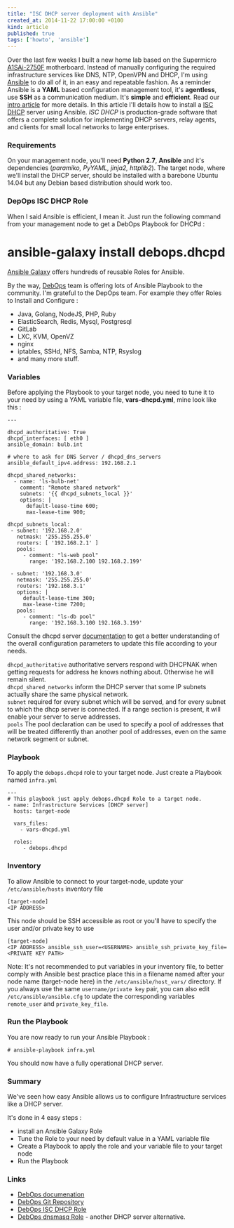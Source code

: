 ```yaml
---
title: "ISC DHCP server deployment with Ansible"
created_at: 2014-11-22 17:00:00 +0100
kind: article
published: true
tags: ['howto', 'ansible']
---
```


Over the last few weeks I built a new home lab based on the Supermicro [A1SAi-2750F](http://www.supermicro.com/products/motherboard/Atom/X10/A1SAi-2750F.cfm) motherboard. Instead of manually configuring the required infrastructure services like DNS, NTP, OpenVPN and DHCP, I'm using [Ansible](https://www.ansible.com) to do all of it, in an easy and repeatable fashion. As a reminder Ansible is a **YAML** based configuration management tool, it's **agentless**, use **SSH** as a communication medium. It's **simple** and **efficient**. Read our [intro article](/2014/07/ansible/) for more details. In this article I'll details how to install a [ISC DHCP](https://www.isc.org/downloads/dhcp/) server using Ansible. *ISC DHCP* is production-grade software that offers a complete solution for implementing DHCP servers, relay agents, and clients for small local networks to large enterprises.

<!-- more -->

### Requirements

On your management node, you'll need **Python 2.7**, **Ansible** and it's dependencies (*paramiko, PyYAML, jinja2, httplib2*). The target node, where we'll install the DHCP server, should be installed with a barebone Ubuntu 14.04 but any Debian based distribution should work too.

### DepOps ISC DHCP Role

When I said Ansible is efficient, I mean it. Just run the following command from your management node to get a DebOps Playbook for DHCPd :

  # ansible-galaxy install debops.dhcpd

[Ansible Galaxy](https://galaxy.ansible.com/) offers hundreds of reusable Roles for Ansible.  

By the way, [DebOps](http://debops.org/) team is offering lots of Ansible Playbook to the community. I'm grateful to the DepOps team. For example they offer Roles to Install and Configure :

* Java, Golang, NodeJS, PHP, Ruby
* ElasticSearch, Redis, Mysql, Postgresql
* GitLab
* LXC, KVM, OpenVZ
* nginx
* iptables, SSHd, NFS, Samba, NTP, Rsyslog
* and many more stuff.

### Variables

Before applying the Playbook to your target node, you need to tune it to your need by using a YAML variable file, **vars-dhcpd.yml**, mine look like this :

    ---
  
    dhcpd_authoritative: True
    dhcpd_interfaces: [ eth0 ]
    ansible_domain: bulb.int
    
    # where to ask for DNS Server / dhcpd_dns_servers
    ansible_default_ipv4.address: 192.168.2.1
    
    dhcpd_shared_networks:
      - name: 'ls-bulb-net'
        comment: "Remote shared network"
        subnets: '{{ dhcpd_subnets_local }}'
        options: |
          default-lease-time 600;
          max-lease-time 900;
    
    dhcpd_subnets_local:
     - subnet: '192.168.2.0'
       netmask: '255.255.255.0'
       routers: [ '192.168.2.1' ]
       pools:
         - comment: "ls-web pool"
           range: '192.168.2.100 192.168.2.199'
    
     - subnet: '192.168.3.0'
       netmask: '255.255.255.0'
       routers: '192.168.3.1'
       options: |
         default-lease-time 300;
         max-lease-time 7200;
       pools:
         - comment: "ls-db pool"
           range: '192.168.3.100 192.168.3.199'

Consult the dhcpd server [documentation](http://www.bctes.com/dhcpd.conf.5.html) to get a better understanding of the overall configuration parameters to update this file according to your needs.

`dhcpd_authoritative` authoritative servers respond with DHCPNAK when getting requests for address he knows nothing about. Otherwise he will remain silent.  
`dhcpd_shared_networks` inform the DHCP server that some IP subnets actually share the same physical network.  
`subnet` required for  every  subnet  which will be served, and for every subnet to which the dhcp server is connected. If a range section is present, it will enable your server to serve addresses.  
`pools` The pool declaration can be used to specify a pool of addresses that will be treated differently than another pool of addresses, even on the same network segment or subnet.

### Playbook

To apply the `debops.dhcpd` role to your target node. Just create a Playbook named `infra.yml`

    ---
    # This playbook just apply debops.dhcpd Role to a target node. 
    - name: Infrastructure Services [DHCP server]
      hosts: target-node
      
      vars_files:
        - vars-dhcpd.yml
    
      roles:
         - debops.dhcpd

### Inventory

To allow Ansible to connect to your target-node, update your `/etc/ansible/hosts` inventory file

    [target-node]
    <IP ADDRESS>

This node should be SSH accessible as root or you'll have to specify the user and/or private key to use 

    [target-node]
    <IP ADDRESS> ansible_ssh_user=<USERNAME> ansible_ssh_private_key_file=<PRIVATE KEY PATH>

Note: It's not recommended to put variables in your inventory file, to better comply with Ansible best practice place this in a filename named after your node name (target-node here) in the `/etc/ansible/host_vars/` directory. If you always use the same `username/private key` pair, you can also edit `/etc/ansible/ansible.cfg` to update the corresponding variables `remote_user` and `private_key_file`.

### Run the Playbook

You are now ready to run your Ansible Playbook :

    # ansible-playbook infra.yml

You should now have a fully operational DHCP server.  

### Summary

We've seen how easy Ansible allows us to configure Infrastructure services like a DHCP server.  

It's done in 4 easy steps :

* install an Ansible Galaxy Role
* Tune the Role to your need by default value in a YAML variable file
* Create a Playbook to apply the role and your variable file to your target node
* Run the Playbook

### Links

* [DebOps documenation](http://docs.debops.org/en/latest/)
* [DebOps Git Repository](https://github.com/debops)
* [DebOps ISC DHCP Role](https://github.com/debops/ansible-dhcpd)
* [DebOps dnsmasq Role](https://github.com/debops/ansible-dnsmasq) - another DHCP server alternative.